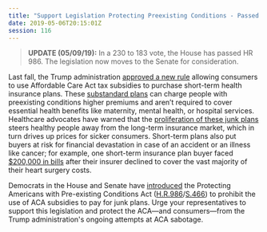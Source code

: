 ```yaml
---
title: "Support Legislation Protecting Preexisting Conditions - Passed House"
date: 2019-05-06T20:15:01Z
session: 116
---
```

>**UPDATE (05/09/19):** In a 230 to 183 vote, the House has passed HR 986. The legislation now moves to the Senate for consideration. 

Last fall, the Trump administration [approved a new rule](https://www.washingtonpost.com/powerpost/trump-administration-allows-aca-subsidies-for-leaner-health-plans/2018/10/22/4b108d7a-d63b-11e8-83a2-d1c3da28d6b6_story.html?noredirect=on&utm_term=.d09d3bc90e84) allowing consumers to use Affordable Care Act tax subsidies to purchase short-term health insurance plans. These [substandard plans](https://www.nytimes.com/2019/02/06/us/politics/democrats-pre-existing-condition-coverage.html) can charge people with preexisting conditions higher premiums and aren’t required to cover essential health benefits like maternity, mental health, or hospital services. Healthcare advocates have warned that the [proliferation of these junk plans](https://www.nytimes.com/2018/08/01/us/politics/trump-short-term-health-insurance.html) steers healthy people away from the long-term insurance market, which in turn drives up prices for sicker consumers. Short-term plans also put buyers at risk for financial devastation in case of an accident or an illness like cancer; for example, one short-term insurance plan buyer faced [$200,000 in bills](https://www.commonwealthfund.org/publications/issue-briefs/2019/may/states-step-up-protect-markets-consumers-short-term-plans) after their insurer declined to cover the vast majority of their heart surgery costs. 

Democrats in the House and Senate have [introduced](https://www.warner.senate.gov/public/index.cfm/2019/2/senators-introduce-legislation-to-protect-americans-with-pre-existing-conditions) the Protecting Americans with Pre-existing Conditions Act ([H.R.986](https://www.congress.gov/bill/116th-congress/house-bill/986)/[S.466](https://www.congress.gov/bill/116th-congress/senate-bill/466)) to prohibit the use of ACA subsidies to pay for junk plans. Urge your representatives to support this legislation and protect the ACA—and consumers—from the Trump administration's ongoing attempts at ACA sabotage. 
